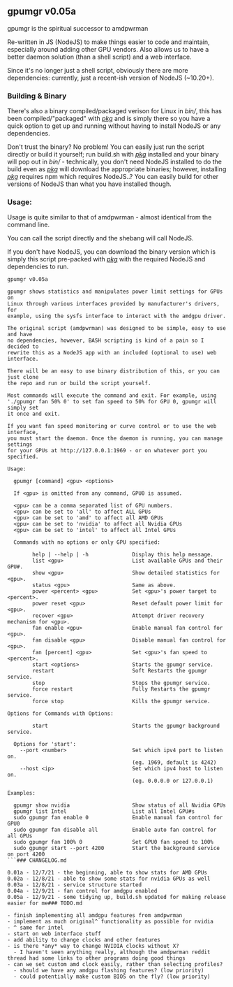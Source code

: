 ## gpumgr v0.05a

gpumgr is the spiritual successor to amdpwrman

Re-written in JS (NodeJS) to make things easier to code and maintain, especially around adding other GPU vendors. Also allows us to have a better daemon solution (than a shell script) and a web interface.

Since it's no longer just a shell script, obviously there are more dependencies: currently, just a recent-ish version of NodeJS (\~10.20+).

### Building & Binary

There's also a binary compiled/packaged verison for Linux in *bin/*, this has been compiled/"packaged" with *[pkg](https://github.com/vercel/pkg)* and is simply there so you have a quick option to get up and running without having to install NodeJS or any dependencies.

Don't trust the binary? No problem! You can easily just run the script directly or build it yourself; run build.sh with *[pkg](https://github.com/vercel/pkg)* installed and your binary will pop out in *bin/* - technically, you don't need NodeJS installed to do the build even as *[pkg](https://github.com/vercel/pkg)* will download the appropriate binaries; however, installing *[pkg](https://github.com/vercel/pkg)* requires npm which requires NodeJS..? You can easily build for other versions of NodeJS than what you have installed though.

### Usage:

Usage is quite similar to that of amdpwrman - almost identical from the command line.

You can call the script directly and the shebang will call NodeJS.

If you don't have NodeJS, you can download the binary version which is simply this script pre-packed with *[pkg](https://github.com/vercel/pkg)* with the required NodeJS and dependencies to run.

```
gpumgr v0.05a

gpumgr shows statistics and manipulates power limit settings for GPUs on
Linux through various interfaces provided by manufacturer's drivers, for
example, using the sysfs interface to interact with the amdgpu driver.

The original script (amdpwrman) was designed to be simple, easy to use and have
no dependencies, however, BASH scripting is kind of a pain so I decided to
rewrite this as a NodeJS app with an included (optional to use) web interface.

There will be an easy to use binary distribution of this, or you can just clone
the repo and run or build the script yourself.

Most commands will execute the command and exit. For example, using
'./gpumgr fan 50% 0' to set fan speed to 50% for GPU 0, gpumgr will simply set
it once and exit.

If you want fan speed monitoring or curve control or to use the web interface,
you must start the daemon. Once the daemon is running, you can manage settings
for your GPUs at http://127.0.0.1:1969 - or on whatever port you specified.

Usage:

  gpumgr [command] <gpu> <options>

  If <gpu> is omitted from any command, GPU0 is assumed.

  <gpu> can be a comma separated list of GPU numbers.
  <gpu> can be set to 'all' to affect ALL GPUs
  <gpu> can be set to 'amd' to affect all AMD GPUs
  <gpu> can be set to 'nvidia' to affect all Nvidia GPUs
  <gpu> can be set to 'intel' to affect all Intel GPUs

  Commands with no options or only GPU specified:

        help | --help | -h              Display this help message.
        list <gpu>                      List available GPUs and their GPU#.
        show <gpu>                      Show detailed statistics for <gpu>.
        status <gpu>                    Same as above.
        power <percent> <gpu>           Set <gpu>'s power target to <percent>.
        power reset <gpu>               Reset default power limit for <gpu>.
        recover <gpu>                   Attempt driver recovery mechanism for <gpu>.
        fan enable <gpu>                Enable manual fan control for <gpu>.
        fan disable <gpu>               Disable manual fan control for <gpu>.
        fan [percent] <gpu>             Set <gpu>'s fan speed to <percent>.
        start <options>                 Starts the gpumgr service.
        restart                         Soft Restarts the gpumgr service.
        stop                            Stops the gpumgr service.
        force restart                   Fully Restarts the gpumgr service.
        force stop                      Kills the gpumgr service.

Options for Commands with Options:

        start                           Starts the gpumgr background service.

  Options for 'start':
    --port <number>                     Set which ipv4 port to listen on.
                                        (eg. 1969, default is 4242)
    --host <ip>                         Set which ipv4 host to listen on.
                                        (eg. 0.0.0.0 or 127.0.0.1)

Examples:

  gpumgr show nvidia                    Show status of all Nvidia GPUs
  gpumgr list Intel                     List all Intel GPU#s
  sudo gpumgr fan enable 0              Enable manual fan control for GPU0
  sudo gpumgr fan disable all           Enable auto fan control for all GPUs
  sudo gpumgr fan 100% 0                Set GPU0 fan speed to 100%
  sudo gpumgr start --port 4200         Start the background service on port 4200
```### CHANGELOG.md

0.01a - 12/7/21 - the beginning, able to show stats for AMD GPUs
0.02a - 12/8/21 - able to show some stats for nvidia GPUs as well
0.03a - 12/8/21 - service structure started
0.04a - 12/9/21 - fan control for amdgpu enabled
0.05a - 12/9/21 - some tidying up, build.sh updated for making release easier for me### TODO.md

- finish implementing all amdgpu features from amdpwrman
- implement as much original^ functionality as possible for nvidia
- ^ same for intel
- start on web interface stuff
- add ability to change clocks and other features
- is there *any* way to change NVIDIA clocks without X?
  - I haven't seen anything really, although the amdpwrman reddit thread had some links to other programs doing good things
- can we set custom amd clock easily, rather than selecting profiles?
  - should we have any amdgpu flashing features? (low priority)
  - could potentially make custom BIOS on the fly? (low priority)
